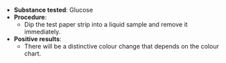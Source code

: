 - **Substance tested**: Glucose
- **Procedure**:
	- Dip the test paper strip into a liquid sample and remove it immediately.
- **Positive results**:
	- There will be a distinctive colour change that depends on the colour chart.
